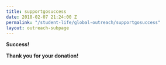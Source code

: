 ```yaml
---
title: supportgosuccess
date: 2018-02-07 21:24:00 Z
permalink: "/student-life/global-outreach/supportgosuccess"
layout: outreach-subpage
---
```


**Success!**

**Thank you for your donation!**
